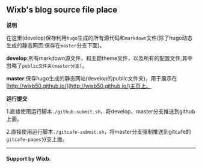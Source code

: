 ## Wixb's blog source file place

**说明**

在这里(develop)保存利用`hugo`生成的所有源代码和`markdown`文件(除了hugo动态生成的静态网页:保存在`master`分支下面)。

**develop**:所有markdown源文件，和主题theme文件，以及所有的配置文件;其中忽略了`public文件夹(master分支)`。

**master**:保存hugo生成的静态网站(develop的public文件夹)，用于展示在[http://wixb50.github.io/](http://wixb50.github.io/)主页上。

**运行提交**

1.直接使用运行脚本`./github-submit.sh`，将develop、master分支推送到github上面。  

2.直接使用运行脚本`./gitcafe-submit.sh`，将master分支强制推送到gitcafe的`gitcafe-pages`分支上面。

---
#### Support by Wixb.